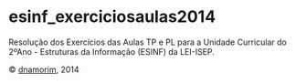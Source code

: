 # esinf_exerciciosaulas2014

Resolução dos Exercícios das Aulas TP e PL para a Unidade Curricular do 2ºAno - Estruturas da Informação (ESINF) da LEI-ISEP.

© [dnamorim](malito:dnamorim95@gmail.com), 2014
